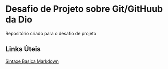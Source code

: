 # Desafio de Projeto sobre Git/GitHuub da Dio
Repositório criado para o desafio de projeto

## Links Úteis
[Sintaxe Basica Markdown](https://www.markdownguide.org/basic-syntax/)
